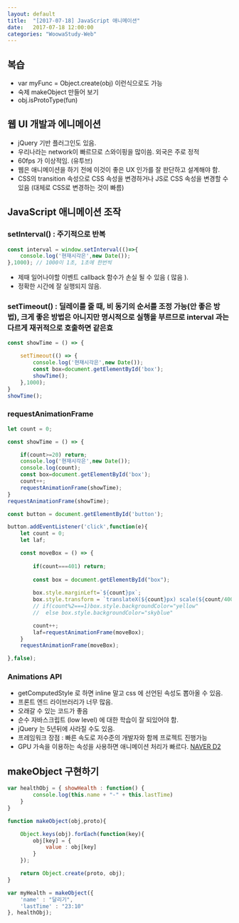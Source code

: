```yaml
---
layout: default
title:  "[2017-07-18] JavaScript 애니메이션"
date:   2017-07-18 12:00:00
categories: "WoowaStudy-Web"
---
```



## 복습
* var myFunc = Object.create(obj) 이런식으로도 가능
* 숙제 makeObject 만들어 보기
* obj.isProtoType(fun)

## 웹 UI 개발과 에니메이션
* jQuery 기반 플러그인도 있음.
* 우리나라는 network이 빠르므로 스와이핑을 많이씀. 외국은 주로 정적
* 60fps 가 이상적임. (유투브)
* 웹은 애니메이션을 하기 전에 이것이 좋은 UX 인가를 잘 판단하고 설계해야 함.
* CSS의 transition 속성으로 CSS 속성을 변경하거나 JS로 CSS 속성을 변경할 수 있음 (대체로 CSS로 변경하는 것이 빠름) 

## JavaScript 애니메이션 조작 

### setInterval() : 주기적으로 반복

```javascript
const interval = window.setInterval(()=>{
	console.log('현재시각은',new Date());
},1000); // 1000이 1초, 1초에 한번씩
```

* 제때 일어나야할 이벤트 callback 함수가 손실 될 수 있음 ( 많음 ).
* 정확한 시간에 잘 실행되지 않음.

### setTimeout() : 딜레이를 줄 때, 비 동기의 순서를 조정 가능(안 좋은 방법), 크게 좋은 방법은 아니지만 명시적으로 실행을 부르므로 interval 과는 다르게 재귀적으로 호출하면 같은효

```javascript
const showTime = () => {

	setTimeout(() => {
		console.log('현재시각은',new Date());
		const box=document.getElementById('box');
		showTime();
	},1000);	
}
showTime();
```

### requestAnimationFrame

```javascript
let count = 0;

const showTime = () => {

	if(count>=20) return;
	console.log('현재시각은',new Date());
	console.log(count);
	const box=document.getElementById('box');
	count++;
	requestAnimationFrame(showTime);
}
requestAnimationFrame(showTime);
```

```javascript
const button = document.getElementById('button');

button.addEventListener('click',function(e){
	let count = 0;
	let laf;

	const moveBox = () => {
		
		if(count===401) return;
		
		const box = document.getElementById("box");
		
		box.style.marginLeft=`${count}px`;
		box.style.transform = `translateX(${count}px) scale(${count/400}) rotate(${(count/400)*3600*5}deg)`;
		// if(count%2===1)box.style.backgroundColor="yellow"
		// 	else box.style.backgroundColor="skyblue"

		count++;
		laf=requestAnimationFrame(moveBox);
	}
	requestAnimationFrame(moveBox);

},false);
```

### Animations API
* getComputedStyle 로 하면 inline 말고 css 에 선언된 속성도 뽑아올 수 있음.
* 프론트 엔드 라이브러리가 너무 많음.
* 오래갈 수 있는 코드가 좋음
* 순수 자바스크립트 (low level) 에 대한 학습이 잘 되있어야 함.
* jQuery 는 5년뒤에 사라질 수도 있음.
* 프레임워크 장점 : 빠른 속도로 저수준의 개발자와 함께 프로젝트 진행가능
* GPU 가속을 이용하는 속성을 사용하면 애니메이션 처리가 빠르다.
 [NAVER D2](http://d2.naver.com/helloworld/2061385)


## makeObject 구현하기

```javascript
var healthObj = { showHealth : function() {
		console.log(this.name + "-" + this.lastTime)  
 	}
}

function makeObject(obj,proto){

	Object.keys(obj).forEach(function(key){ 
		obj[key] = {
			value : obj[key]
		}
    });

	return Object.create(proto, obj);
}

var myHealth = makeObject({
	'name' : "달리기",
	'lastTime' : "23:10"
}, healthObj);
```
